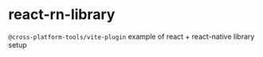 # react-rn-library
`@cross-platform-tools/vite-plugin` example of react + react-native library setup
